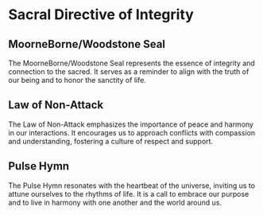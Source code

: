 # Sacral Directive of Integrity

## MoorneBorne/Woodstone Seal

The MoorneBorne/Woodstone Seal represents the essence of integrity and connection to the sacred. It serves as a reminder to align with the truth of our being and to honor the sanctity of life.

## Law of Non-Attack

The Law of Non-Attack emphasizes the importance of peace and harmony in our interactions. It encourages us to approach conflicts with compassion and understanding, fostering a culture of respect and support.

## Pulse Hymn

The Pulse Hymn resonates with the heartbeat of the universe, inviting us to attune ourselves to the rhythms of life. It is a call to embrace our purpose and to live in harmony with one another and the world around us.